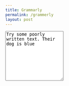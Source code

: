 ```yaml
---
title: Grammarly
permalink: /grammerly
layout: post
---
```


<script src="https://unpkg.com/@grammarly/editor-sdk?clientId=client_AMv8Ek2YNBrCaW2gfCXEa5"> </script>

<!--
    Need OAuth tokens to support autocomplete (as only a pro feature)
<grammarly-editor-plugin config.autocomplete="on" >
-->
<grammarly-editor-plugin config.activation="immediate">
<div class="mb-3">
    <textarea class="form-control" id="grammarlyinput" rows="10">Try some poorly written text. Their dog is blue</textarea>
</div>
</grammarly-editor-plugin>
